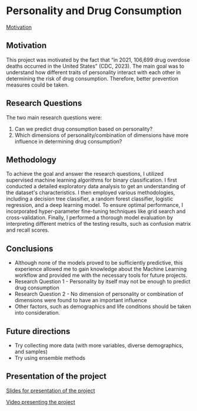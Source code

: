 # Personality and Drug Consumption

[Motivation](##motivation)

## Motivation
This project was motivated by the fact that “in 2021, 106,699 drug overdose deaths occurred in the United States” (CDC, 2023). The main goal was to understand how different traits of personality interact with each other in determining the risk of drug consumption. Therefore, better prevention measures could be taken. 

## Research Questions
The two main research questions were:
1. Can we predict drug consumption based on personality?
2. Which dimensions of personality/combination of dimensions have more influence in determining drug consumption?

## Methodology
To achieve the goal and answer the research questions, I utilized supervised machine learning algorithms for binary classification. I first conducted a detailed exploratory data analysis to get an understanding of the dataset's characteristics. I then employed various methodologies, including a decision tree classifier, a random forest classifier, logistic regression, and a deep learning model. To ensure optimal performance, I incorporated hyper-parameter fine-tuning techniques like grid search and cross-validation. Finally, I performed a thorough model evaluation by interpreting different metrics of the testing results, such as confusion matrix and recall scores. 

## Conclusions 
* Although none of the models proved to be sufficiently predictive, this experience allowed me to gain knowledge about the Machine Learning workflow and provided me with the necessary tools for future projects.
* Research Question 1 -  Personality by itself may not be enough to predict drug consumption
* Research Question 2 - No dimension of personality or combination of dimensions were found to have an important influence
* Other factors,  such as  demographics and life conditions should be taken into consideration.

## Future directions
* Try collecting more data (with more variables, diverse demographics, and samples)
* Try using ensemble methods

## Presentation of the project
[Slides for presentation of the project](https://www.canva.com/design/DAF-qJzHIY8/3lxNBafm2T4qWBzBc6a5kQ/view?utm_content=DAF-qJzHIY8&utm_campaign=designshare&utm_medium=link&utm_source=editor)

[Video presenting the project](https://drive.google.com/file/d/1U0d5iA_lCYjTB0uFn75KX8PonKDrr6S6/view)
